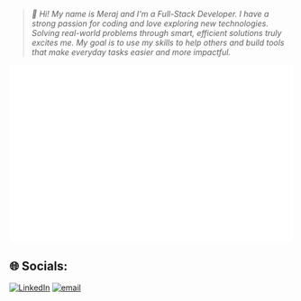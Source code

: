 > 
> *👋 Hi! My name is Meraj and I'm a Full-Stack Developer. I have a strong passion for coding and love exploring new technologies. Solving real-world problems through smart, efficient solutions truly excites me. My goal is to use my skills to help others and build tools that make everyday tasks easier and more impactful.*
>

![Metrics](https://raw.githubusercontent.com/merajcode/merajcode/main/github-metrics.svg)

## 🌐 Socials:
[![LinkedIn](https://img.shields.io/badge/LinkedIn-%230077B5.svg?logo=linkedin&logoColor=white)](https://linkedin.com/in/meraj-alam-a9bb78259) [![email](https://img.shields.io/badge/Email-D14836?logo=gmail&logoColor=white)](mailto:merajansari81034@gmail.com) 
